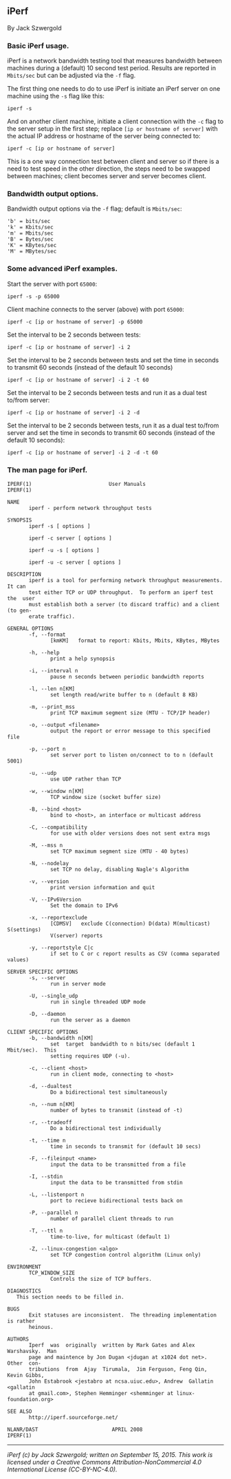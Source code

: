 ## iPerf

By Jack Szwergold

### Basic iPerf usage.

iPerf is a network bandwidth testing tool that measures bandwidth between machines during a (default) 10 second test period. Results are reported in `Mbits/sec` but can be adjusted via the `-f` flag.

The first thing one needs to do to use iPerf is initiate an iPerf server on one machine using the `-s` flag like this:

	iperf -s

And on another client machine, initiate a client connection with the `-c` flag to the server setup in the first step; replace `[ip or hostname of server]` with the actual IP address or hostname of the server being connected to:

	iperf -c [ip or hostname of server]

This is a one way connection test between client and server so if there is a need to test speed in the other direction, the steps need to be swapped between machines; client becomes server and server becomes client.

### Bandwidth output options.

Bandwidth output options via the `-f` flag; default is `Mbits/sec`:

	'b' = bits/sec
	'k' = Kbits/sec
	'm' = Mbits/sec
	'B' = Bytes/sec
	'K' = KBytes/sec
	'M' = MBytes/sec

### Some advanced iPerf examples.

Start the server with port `65000`:

    iperf -s -p 65000

Client machine connects to the server (above) with port `65000`:

    iperf -c [ip or hostname of server] -p 65000

Set the interval to be 2 seconds between tests:

    iperf -c [ip or hostname of server] -i 2

Set the interval to be 2 seconds between tests and set the time in seconds to transmit 60 seconds (instead of the default 10 seconds)

    iperf -c [ip or hostname of server] -i 2 -t 60

Set the interval to be 2 seconds between tests and run it as a dual test to/from server:

    iperf -c [ip or hostname of server] -i 2 -d

Set the interval to be 2 seconds between tests, run it as a dual test to/from server and set the time in seconds to transmit 60 seconds (instead of the default 10 seconds):

    iperf -c [ip or hostname of server] -i 2 -d -t 60

### The man page for iPerf.

	IPERF(1)                         User Manuals                         IPERF(1)
	
	NAME
	       iperf - perform network throughput tests
	
	SYNOPSIS
	       iperf -s [ options ]
	
	       iperf -c server [ options ]
	
	       iperf -u -s [ options ]
	
	       iperf -u -c server [ options ]
	
	DESCRIPTION
	       iperf is a tool for performing network throughput measurements.  It can
	       test either TCP or UDP throughput.  To perform an iperf test  the  user
	       must establish both a server (to discard traffic) and a client (to gen-
	       erate traffic).
	
	GENERAL OPTIONS
	       -f, --format
	              [kmKM]   format to report: Kbits, Mbits, KBytes, MBytes
	
	       -h, --help
	              print a help synopsis
	
	       -i, --interval n
	              pause n seconds between periodic bandwidth reports
	
	       -l, --len n[KM]
	              set length read/write buffer to n (default 8 KB)
	
	       -m, --print_mss
	              print TCP maximum segment size (MTU - TCP/IP header)
	
	       -o, --output <filename>
	              output the report or error message to this specified file
	
	       -p, --port n
	              set server port to listen on/connect to to n (default 5001)
	
	       -u, --udp
	              use UDP rather than TCP
	
	       -w, --window n[KM]
	              TCP window size (socket buffer size)
	
	       -B, --bind <host>
	              bind to <host>, an interface or multicast address
	
	       -C, --compatibility
	              for use with older versions does not sent extra msgs
	
	       -M, --mss n
	              set TCP maximum segment size (MTU - 40 bytes)
	
	       -N, --nodelay
	              set TCP no delay, disabling Nagle's Algorithm
	
	       -v, --version
	              print version information and quit
	
	       -V, --IPv6Version
	              Set the domain to IPv6
	
	       -x, --reportexclude
	              [CDMSV]   exclude C(connection) D(data) M(multicast) S(settings)
	              V(server) reports
	
	       -y, --reportstyle C|c
	              if set to C or c report results as CSV (comma separated values)
	
	SERVER SPECIFIC OPTIONS
	       -s, --server
	              run in server mode
	
	       -U, --single_udp
	              run in single threaded UDP mode
	
	       -D, --daemon
	              run the server as a daemon
	
	CLIENT SPECIFIC OPTIONS
	       -b, --bandwidth n[KM]
	              set  target  bandwidth to n bits/sec (default 1 Mbit/sec).  This
	              setting requires UDP (-u).
	
	       -c, --client <host>
	              run in client mode, connecting to <host>
	
	       -d, --dualtest
	              Do a bidirectional test simultaneously
	
	       -n, --num n[KM]
	              number of bytes to transmit (instead of -t)
	
	       -r, --tradeoff
	              Do a bidirectional test individually
	
	       -t, --time n
	              time in seconds to transmit for (default 10 secs)
	
	       -F, --fileinput <name>
	              input the data to be transmitted from a file
	
	       -I, --stdin
	              input the data to be transmitted from stdin
	
	       -L, --listenport n
	              port to recieve bidirectional tests back on
	
	       -P, --parallel n
	              number of parallel client threads to run
	
	       -T, --ttl n
	              time-to-live, for multicast (default 1)
	
	       -Z, --linux-congestion <algo>
	              set TCP congestion control algorithm (Linux only)
	
	ENVIRONMENT
	       TCP_WINDOW_SIZE
	              Controls the size of TCP buffers.
	
	DIAGNOSTICS
       This section needs to be filled in.

	BUGS
	       Exit statuses are inconsistent.  The threading implementation is rather
	       heinous.
	
	AUTHORS
	       Iperf  was  originally  written by Mark Gates and Alex Warshavsky.  Man
	       page and maintence by Jon Dugan <jdugan at x1024 dot net>.  Other  con-
	       tributions  from  Ajay  Tirumala,  Jim Ferguson, Feng Qin, Kevin Gibbs,
	       John Estabrook <jestabro at ncsa.uiuc.edu>, Andrew  Gallatin  <gallatin
	       at gmail.com>, Stephen Hemminger <shemminger at linux-foundation.org>
	
	SEE ALSO
	       http://iperf.sourceforge.net/
	
	NLANR/DAST                        APRIL 2008                          IPERF(1)

***

*iPerf (c) by Jack Szwergold; written on September 15, 2015. This work is licensed under a Creative Commons Attribution-NonCommercial 4.0 International License (CC-BY-NC-4.0).*